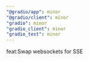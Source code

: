 ```yaml
---
"@gradio/app": minor
"@gradio/client": minor
"gradio": minor
"gradio_client": minor
"gradio_test": minor
---
```


feat:Swap websockets for SSE
